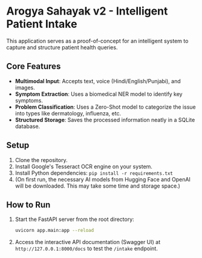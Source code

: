 # Arogya Sahayak v2 - Intelligent Patient Intake

This application serves as a proof-of-concept for an intelligent system to capture and structure patient health queries.

## Core Features
- **Multimodal Input**: Accepts text, voice (Hindi/English/Punjabi), and images.
- **Symptom Extraction**: Uses a biomedical NER model to identify key symptoms.
- **Problem Classification**: Uses a Zero-Shot model to categorize the issue into types like dermatology, influenza, etc.
- **Structured Storage**: Saves the processed information neatly in a SQLite database.

## Setup
1.  Clone the repository.
2.  Install Google's Tesseract OCR engine on your system.
3.  Install Python dependencies: `pip install -r requirements.txt`
4.  (On first run, the necessary AI models from Hugging Face and OpenAI will be downloaded. This may take some time and storage space.)

## How to Run
1.  Start the FastAPI server from the root directory:
    ```bash
    uvicorn app.main:app --reload
    ```
2.  Access the interactive API documentation (Swagger UI) at `http://127.0.0.1:8000/docs` to test the `/intake` endpoint.
